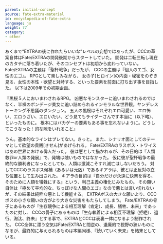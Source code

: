 ```yaml
---
parent: initial-concept
source: fate-extra-material
id: encyclopedia-of-fate-extra
language: ja
weight: 77
category:
- other
---
```


あくまで“EXTRAの後に作れたらいいな”レベルの妄想ではあったが、CCCの草案自体はFate/EXTRAの開発後期からスタートしていた。
開発は二転三転し現在のカタチに落ち着いたが、そのコンセプトは初期から変わっていない。
Fate/EXTRAの主題は「聖杯戦争」だったが、
CCCの主題は『個人のエゴ、女性のエゴ』。
RPGとして楽しみながら、
女の子[ヒロイン]の内面・秘密をのぞき見る、女性の本性・欲望と対峙する、といった要素を前面に打ち出す事を目指した。
以下は2009年での初期企画。

『黒桜５人においまわされるRPG。
凶悪なモンスターに追いまわされるのではなく、半裸のボンデージ美女に追い詰められるインモラルな世界観。ヤンデレストーキング不思議のダンジョン。
五人の黒桜はそれぞれエロ可愛い、エロ怖い、エロうざい、エロいたい、どう見てもライダーさんです本当に（以下略）、といったものに。
根本にはバカゲーの要素もある事を忘れないように。どうしてこうなった！的な隙をいれること』

うん。基本的なラインはプレてない。きっと。
また、シナリオ面としてのテーマとして欲望の貴賎[きせん]があげられる。
Fate/EXTRAのラスボス・トワイスはあの世界における偉人だった。
彼は悪として描かれるが、その日的は『人類救罪or人類の発展』で、発端は醜いものではなかった。
仮に彼が聖杯戦争の最終的な勝利者になったとしても、人類は激減こそすれ滅亡はしないだろう。
対してCCCのラスボス候補（あるいは元凶）であるキアラは、彼とは正反対の立ち位置として生み出された。
キアラの目的は『自分だけが永遠に快楽を得る、そのために人類を犠牲にする』という、利己主義の権化じみたもの。
その願い自体は『極めて平均的な、ちっぽけな人間のエゴ』なので悪とは言い切れないが、その結果は純粋な悪として機能する。
EXTRAボスの大きな願いより、CCCボスの小さな願いの方がより大きな災害をもたらしてしまう。
Fate/EXTRAの骨子にあるものが『生存競争による相互理解（肯定）、成長、犠牲、未来」であったのに対し、
CCCの骨子にあるものは『生存執着による相互不理解（拒絶）、退行、淘汰、終未』とする事で、EXTRAとCCCは表裏一体になるよう制作された。
CCC全体に漂う空気はFate/EXTRAと間逆の、退廃的で視野の狭いものになるが、最終的に与えられるものは本編同様、『続いていく未来』を結末としている。
